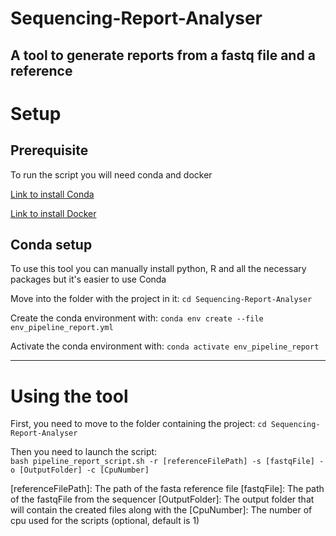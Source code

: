 # Sequencing-Report-Analyser
A tool to generate reports from a fastq file and a reference
---

# Setup

## Prerequisite

To run the script you will need conda and docker

<a href="https://conda.io/projects/conda/en/latest/user-guide/install/index.html">Link to install Conda</a>

<a href="https://docs.docker.com/engine/install/">Link to install Docker</a>

## Conda setup

To use this tool you can manually install python, R and all the necessary packages but it's easier to use Conda

Move into the folder with the project in it: ```cd Sequencing-Report-Analyser```

Create the conda environment with: ```conda env create --file env_pipeline_report.yml```

Activate the conda environment with: ```conda activate env_pipeline_report```

---

# Using the tool

First, you need to move to the folder containing the project: ```cd Sequencing-Report-Analyser```

Then you need to launch the script: <br>
```bash pipeline_report_script.sh -r [referenceFilePath] -s [fastqFile] -o [OutputFolder] -c [CpuNumber]```

[referenceFilePath]: The path of the fasta reference file
[fastqFile]: The path of the fastqFile from the sequencer
[OutputFolder]: The output folder that will contain the created files along with the
[CpuNumber]: The number of cpu used for the scripts (optional, default is 1)
